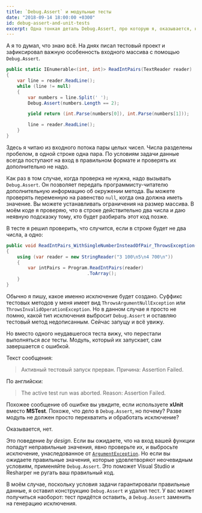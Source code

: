```yaml
---
title: `Debug.Assert` и модульные тесты
date: "2018-09-14 18:00:00 +0300"
id: debug-assert-and-unit-tests
excerpt: Одна тонкая деталь Debug.Assert, про которую я, оказывается, не знал.
---
```


А я то думал, что знаю всё. На днях писал тестовый проект и зафиксировал важную особенность входного массива с помощью `Debug.Assert`.

```c#
public static IEnumerable<(int, int)> ReadIntPairs(TextReader reader)
{
    var line = reader.ReadLine();
    while (line != null)
    {
        var numbers = line.Split(' ');
        Debug.Assert(numbers.Length == 2);

        yield return (int.Parse(numbers[0]), int.Parse(numbers[1]));

        line = reader.ReadLine();
    }
}
```

Здесь я читаю из входного потока пары целых чисел. Числа разделены пробелом, в одной строке одна пара. По условиям задачи данные всегда
поступают на вход в правильном формате и проверять их дополнительно не надо.

Как раз в том случае, когда проверка не нужна, надо вызывать `Debug.Assert`. Он позволяет передать программисту-читателю дополнительную информацию об окружении метода.
Вы можете проверять переменную на равенство `null`, когда она должна иметь значение. Вы можете устанавливать ограничения на размер массива.
В моём коде я проверяю, что в строке действительно два числа и даю неявную подсказку тому, кто будет разбирать этот код позже.

В тесте я решил проверить, что случится, если в строке будет не два числа, а одно:

```c#
public void ReadIntPairs_WithSingleNumberInsteadOfPair_ThrowsException()
{
    using (var reader = new StringReader("3 100\n5\n4 700\n"))
    {
        var intPairs = Program.ReadIntPairs(reader)
                              .ToArray();
    }
}
```

Обычно я пишу, какое именно исключение будет создано. Суффикс тестовых методов у меня имеет вид `ThrowsArgumentNullException` или `ThrowsInvalidOperationException`.
Но в данном случае я просто не помню, какой тип исключения выбросит `Debug.Assert` и оставляю тестовый метод недописанным. Сейчас запущу и всё увижу.

Но вместо одного неудавшегося теста вижу, что перестали выполняться *все* тесты. Модуль, который их запускает, сам завершается с ошибкой.

Текст сообщения:

> Активный тестовый запуск прерван. Причина: Assertion Failed.

По английски:

> The active test run was aborted. Reason: Assertion Failed.

Похожее сообщение об ошибке вы увидите, если используете **xUnit** вместо **MSTest**. Похоже, что дело в `Debug.Assert`, но почему? Разве модуль не должен
просто перехватить и обработать исключение?

Оказывается, нет.

Это поведение *by design*. Если вы ожидаете, что на вход вашей функции попадут неправильные значения, явно проверьте их, и выбросьте исключение, унаследованное от
[`ArgumentException`](https://docs.microsoft.com/en-us/dotnet/api/system.argumentexception). Но если вы ожидаете правильные значения, которые удовлетворяют неочевидным
условиям, применяйте `Debug.Assert`. Это поможет Visual Studio и Resharper не ругать ваш правильный код.

В моём случае, поскольку условия задачи гарантировали правильные данные, я оставил конструкцию `Debug.Assert` и удалил тест. У вас может получиться наоборот: тест
придётся оставить, а `Debug.Assert` заменить на генерацию исключения.